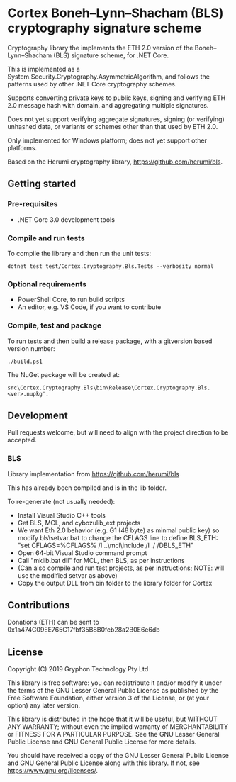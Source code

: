 # Cortex Boneh–Lynn–Shacham (BLS) cryptography signature scheme

Cryptography library the implements the ETH 2.0 version of the Boneh–Lynn–Shacham (BLS) signature scheme, for .NET Core.

This is implemented as a System.Security.Cryptography.AsymmetricAlgorithm, and follows the patterns used by other .NET Core cryptography schemes.

Supports converting private keys to public keys, signing and verifying ETH 2.0 message hash with domain, and aggregating multiple signatures.

Does not yet support verifying aggregate signatures, signing (or verifying) unhashed data, or variants or schemes other than that used by ETH 2.0.

Only implemented for Windows platform; does not yet support other platforms.

Based on the Herumi cryptography library, https://github.com/herumi/bls.

## Getting started

### Pre-requisites

* .NET Core 3.0 development tools

### Compile and run tests

To compile the library and then run the unit tests:

```
dotnet test test/Cortex.Cryptography.Bls.Tests --verbosity normal
```

### Optional requirements

* PowerShell Core, to run build scripts
* An editor, e.g. VS Code, if you want to contribute

### Compile, test and package

To run tests and then build a release package, with a gitversion based version number:

```
./build.ps1
```

The NuGet package will be created at:

```
src\Cortex.Cryptography.Bls\bin\Release\Cortex.Cryptography.Bls.<ver>.nupkg'.
```

## Development

Pull requests welcome, but will need to align with the project direction to be accepted.

### BLS

Library implementation from https://github.com/herumi/bls

This has already been compiled and is in the lib folder.

To re-generate (not usually needed):

* Install Visual Studio C++ tools
* Get BLS, MCL, and cybozulib_ext projects
* We want Eth 2.0 behavior (e.g. G1 (48 byte) as minmal public key) so modify bls\setvar.bat to change the CFLAGS line to define BLS_ETH: "set CFLAGS=%CFLAGS% /I ..\mcl\include /I ./ /DBLS_ETH"
* Open 64-bit Visual Studio command prompt
* Call "mklib.bat dll" for MCL, then BLS, as per instructions
* (Can also compile and run test projects, as per instructions; NOTE: will use the modified setvar as above)
* Copy the output DLL from bin folder to the library folder for Cortex

## Contributions

Donations (ETH) can be sent to 0x1a474C09EE765C17fbf35B8B0fcb28a2B0E6e6db

## License

Copyright (C) 2019 Gryphon Technology Pty Ltd

This library is free software: you can redistribute it and/or modify it under the terms of the GNU Lesser General Public License as published by the Free Software Foundation, either version 3 of the License, or (at your option) any later version.

This library is distributed in the hope that it will be useful, but WITHOUT ANY WARRANTY; without even the implied warranty of MERCHANTABILITY or FITNESS FOR A PARTICULAR PURPOSE. See the GNU Lesser General Public License and GNU General Public License for more details.

You should have received a copy of the GNU Lesser General Public License and GNU General Public License along with this library. If not, see <https://www.gnu.org/licenses/>.
